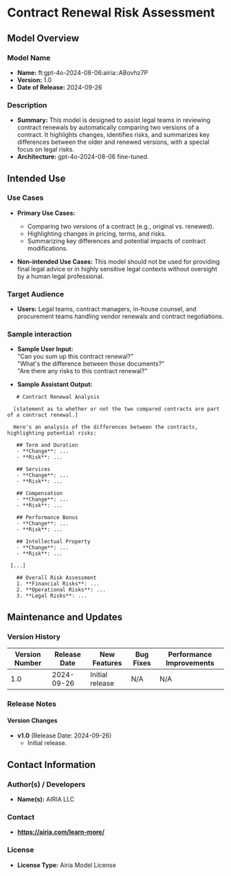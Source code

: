 # Contract Renewal Risk Assessment

## Model Overview

### Model Name
- **Name:** ft:gpt-4o-2024-08-06:airia::ABovhz7P
- **Version:** 1.0
- **Date of Release:** 2024-09-26

### Description
- **Summary:** This model is designed to assist legal teams in reviewing contract renewals by automatically comparing two versions of a contract. It highlights changes, identifies risks, and summarizes key differences between the older and renewed versions, with a special focus on legal risks. 
- **Architecture:**  gpt-4o-2024-08-06 fine-tuned.

## Intended Use

### Use Cases
- **Primary Use Cases:**
  - Comparing two versions of a contract (e.g., original vs. renewed).
  - Highlighting changes in pricing, terms, and risks.
  - Summarizing key differences and potential impacts of contract modifications.
  
- **Non-intended Use Cases:** This model should not be used for providing final legal advice or in highly sensitive legal contexts without oversight by a human legal professional.

### Target Audience
- **Users:** Legal teams, contract managers, in-house counsel, and procurement teams handling vendor renewals and contract negotiations.

### Sample interaction
- **Sample User Input:**  
  "Can you sum up this contract renewal?"  
  "What's the difference between those documents?"  
  "Are there any risks to this contract renewal?"
  
- **Sample Assistant Output:**
 ```
    # Contract Renewal Analysis

   [statement as to whether or not the two compared contracts are part of a contract renewal.] 
   
   Here's an analysis of the differences between the contracts, highlighting potential risks:

    ## Term and Duration
    - **Change**: ...
    - **Risk**: ...

    ## Services
    - **Change**: ...
    - **Risk**: ...

    ## Compensation
    - **Change**: ...
    - **Risk**: ...

    ## Performance Bonus
    - **Change**: ...
    - **Risk**: ...

    ## Intellectual Property
    - **Change**: ...
    - **Risk**: ...

  [...]

    ## Overall Risk Assessment
    1. **Financial Risks**: ...
    2. **Operational Risks**: ...
    3. **Legal Risks**: ...

```
## Maintenance and Updates

### Version History
| Version Number | Release Date | New Features                  | Bug Fixes                   | Performance Improvements     |
|----------------|--------------|-------------------------------|-----------------------------|------------------------------|
| 1.0            | 2024-09-26  | Initial release               | N/A | N/A |


### Release Notes
#### Version Changes
- **v1.0** (Release Date: 2024-09-26)
  - Initial release.


## Contact Information

### Author(s) / Developers
- **Name(s):** AIRIA LLC

### Contact
- **https://airia.com/learn-more/** 

### License
- **License Type:** Airia Model License
